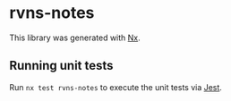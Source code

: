 # rvns-notes

This library was generated with [Nx](https://nx.dev).

## Running unit tests

Run `nx test rvns-notes` to execute the unit tests via [Jest](https://jestjs.io).
